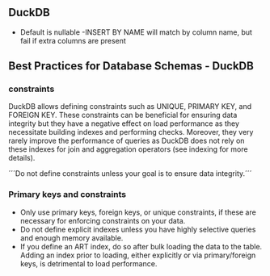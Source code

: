 #

## DuckDB
- Default is nullable
 -INSERT BY NAME will match by column name, but fail if extra columns are present

## Best Practices for Database Schemas - DuckDB
### constraints
DuckDB allows defining constraints such as UNIQUE, PRIMARY KEY, and FOREIGN KEY. These constraints can be beneficial for ensuring data integrity but they have a negative effect on load performance as they necessitate building indexes and performing checks. Moreover, they very rarely improve the performance of queries as DuckDB does not rely on these indexes for join and aggregation operators (see indexing for more details).

´´´Do not define constraints unless your goal is to ensure data integrity.´´´

### Primary keys and constraints
- Only use primary keys, foreign keys, or unique constraints, if these are necessary for enforcing constraints on your data.
- Do not define explicit indexes unless you have highly selective queries and enough memory available.
- If you define an ART index, do so after bulk loading the data to the table. Adding an index prior to loading, either explicitly or via primary/foreign keys, is detrimental to load performance.
